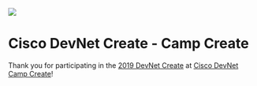 <a href='https://devnetcreate.io/2019'><img src='https://github.com/ProsperousHeart/Personal-Projects/tree/master/CiscoDevNetCreate2019/IMGs/CiscoDevNetCreate2019.jpg?raw=true'></a>

# Cisco DevNet Create - Camp Create

Thank you for participating in the [2019 DevNet Create](https://developer.cisco.com/devnetcreate/2019/campcreate) at [Cisco DevNet Camp Create](https://devnetcreate.io/2019)!
